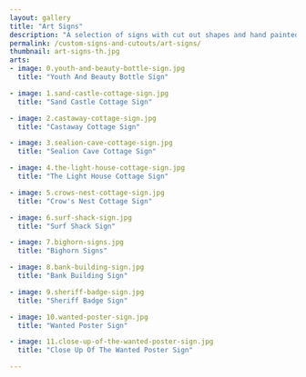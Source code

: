 ```yaml
---
layout: gallery
title: "Art Signs"
description: "A selection of signs with cut out shapes and hand painted themes."
permalink: /custom-signs-and-cutouts/art-signs/
thumbnail: art-signs-th.jpg
arts:
- image: 0.youth-and-beauty-bottle-sign.jpg
  title: "Youth And Beauty Bottle Sign"

- image: 1.sand-castle-cottage-sign.jpg
  title: "Sand Castle Cottage Sign"

- image: 2.castaway-cottage-sign.jpg
  title: "Castaway Cottage Sign"

- image: 3.sealion-cave-cottage-sign.jpg
  title: "Sealion Cave Cottage Sign"

- image: 4.the-light-house-cottage-sign.jpg
  title: "The Light House Cottage Sign"

- image: 5.crows-nest-cottage-sign.jpg
  title: "Crow's Nest Cottage Sign"

- image: 6.surf-shack-sign.jpg
  title: "Surf Shack Sign"

- image: 7.bighorn-signs.jpg
  title: "Bighorn Signs"

- image: 8.bank-building-sign.jpg
  title: "Bank Building Sign"

- image: 9.sheriff-badge-sign.jpg
  title: "Sheriff Badge Sign"

- image: 10.wanted-poster-sign.jpg
  title: "Wanted Poster Sign"

- image: 11.close-up-of-the-wanted-poster-sign.jpg
  title: "Close Up Of The Wanted Poster Sign"

---
```

